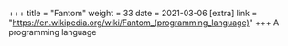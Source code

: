 +++
title = "Fantom"
weight = 33
date = 2021-03-06
[extra]
link = "https://en.wikipedia.org/wiki/Fantom_(programming_language)"
+++
A programming language

